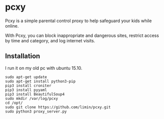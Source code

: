 # pcxy

Pcxy is a simple parental control proxy to help safeguard your kids while online.

With Pcxy, you can block inappropriate and dangerous sites, restrict access by time and category, and log internet visits.

## Installation

I run it on my old pc with ubuntu 15.10.

```
sudo apt-get update
sudo apt-get install python3-pip
pip3 install croniter
pip3 install pyyaml
pip3 install BeautifulSoup4
sudo mkdir /var/log/pcxy
cd /opt/
sudo git clone https://github.com/limin/pcxy.git
sudo python3 proxy_server.py
```

